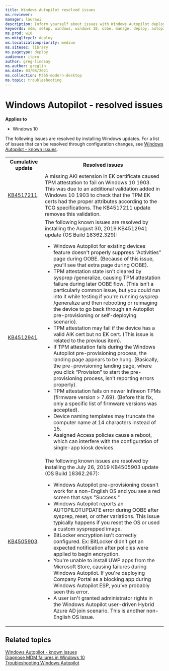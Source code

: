 ```yaml
---
title: Windows Autopilot resolved issues
ms.reviewer: 
manager: laurawi
description: Inform yourself about issues with Windows Autopilot deployment that can be resolved by applying the latest cumulative update.
keywords: mdm, setup, windows, windows 10, oobe, manage, deploy, autopilot, ztd, zero-touch, partner, msfb, intune
ms.prod: w10
ms.mktglfcycl: deploy
ms.localizationpriority: medium
ms.sitesec: library
ms.pagetype: deploy
audience: itpro
author: greg-lindsay
ms.author: greglin
ms.date: 03/08/2021
ms.collection: M365-modern-desktop
ms.topic: troubleshooting
---
```



# Windows Autopilot - resolved issues

**Applies to**

- Windows 10

The following issues are resolved by installing Windows updates. For a list of issues that can be resolved through configuration changes, see [Windows Autopilot - known issues](known-issues).

<table>
<th>Cumulative update<th>Resolved issues
 
<tr><td><a href="https://support.microsoft.com/help/4517211/windows-10-update-kb4517211">KB4517211</a>.
<td>A missing AKI extension in EK certificate caused TPM attestation to fail on Windows 10 1903. This was due to an additional validation added in Windows 10 1903 to check that the TPM EK certs had the proper attributes according to the TCG specifications. The KB4517211 update removes this validation.

<tr><td><a href="https://support.microsoft.com/help/4512941">KB4512941</a>.

<td>The following known issues are resolved by installing the August 30, 2019 KB4512941 update (OS Build 18362.329):

- Windows Autopilot for existing devices feature doesn't properly suppress “Activities” page during OOBE. (Because of this issue, you’ll see that extra page during OOBE).
- TPM attestation state isn't cleared by sysprep /generalize, causing TPM attestation failure during later OOBE flow. (This isn’t a particularly common issue, but you could run into it while testing if you're running sysprep /generalize and then rebooting or reimaging the device to go back through an Autopilot pre-provisioning or self-deploying scenario).
- TPM attestation may fail if the device has a valid AIK cert but no EK cert. (This issue is related to the previous item).
- If TPM attestation fails during the Windows Autopilot pre-provisioning process, the landing page appears to be hung. (Basically, the pre-provisioning landing page, where you click “Provision” to start the pre-provisioning process, isn’t reporting errors properly).
- TPM attestation fails on newer Infineon TPMs (firmware version > 7.69). (Before this fix, only a specific list of firmware versions was accepted).
- Device naming templates may truncate the computer name at 14 characters instead of 15.
- Assigned Access policies cause a reboot, which can interfere with the configuration of single-app kiosk devices.


<tr><td><a href="https://support.microsoft.com/help/4505903">KB4505903</a>.

<td>The following known issues are resolved by installing the July 26, 2019 KB4505903 update (OS Build 18362.267):

- Windows Autopilot pre-provisioning doesn't work for a non-English OS and you see a red screen that says "Success."
- Windows Autopilot reports an AUTOPILOTUPDATE error during OOBE after sysprep, reset, or other variations. This issue typically happens if you reset the OS or used a custom sysprepped image.
- BitLocker encryption isn't correctly configured. Ex: BitLocker didn’t get an expected notification after policies were applied to begin encryption.
- You're unable to install UWP apps from the Microsoft Store, causing failures during Windows Autopilot. If you're deploying Company Portal as a blocking app during Windows Autopilot ESP, you’ve probably seen this error.
- A user isn't granted administrator rights in the Windows Autopilot user-driven Hybrid Azure AD join scenario. This is another non-English OS issue.

</table>

## Related topics

[Windows Autopilot - known issues](known-issues.md)<br>
[Diagnose MDM failures in Windows 10](/windows/client-management/mdm/diagnose-mdm-failures-in-windows-10)<br>
[Troubleshooting Windows Autopilot](troubleshooting.md)